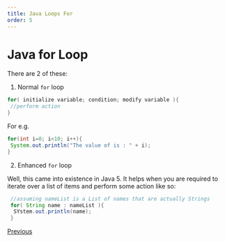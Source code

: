 ```yaml
---
title: Java Loops For
order: 5
---
```

# Java for Loop

There are 2 of these:

1. Normal `for` loop

  ```java
  for( initialize variable; condition; modify variable ){
   //perform action
  }
  ```

  For e.g.

  ```java
  for(int i=0; i<10; i++){
   System.out.println("The value of is : " + i);
  }
  ```

2. Enhanced `for` loop

  Well, this came into existence in Java 5\. It helps when you are required to iterate over a list of items and perform some action like so:

  ```java
   //assuming nameList is a List of names that are actually Strings
   for( String name : nameList ){
    SYstem.out.println(name);
   }
  ```

[Previous](Java-Basics)
